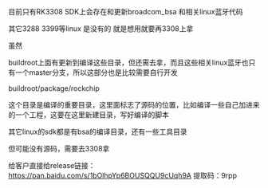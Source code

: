 目前只有RK3308 SDK上会存在和更新broadcom_bsa 和相关linux蓝牙代码


其它3288 3399等linux 是没有的 就是想用就要再3308上拿

虽然

buildroot上面有更新到编译这些目录，但还需去拿，而且这些相关linux蓝牙也只有一个master分支，所以这部分也是比较需要自行开发


buildroot/package/rockchip

这个目录是编译的重要目录，这里面标志了源码的位置，比如编译一些自己加进来的一个工程，这要在这里新建目录，写好编译的脚本

其它linux的sdk都是有bsa的编译目录，还有一些工具目录

但可能没有源码，需要去3308拿


给客户直接给release链接：https://pan.baidu.com/s/1bOlhpYp6BOUSQQU9cUqh9A  提取码：9rpp
